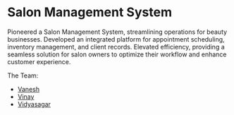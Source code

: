 # Salon Management System
Pioneered a Salon Management System, streamlining operations for beauty businesses. Developed an integrated platform for appointment scheduling, inventory management, and client records. Elevated efficiency, providing a seamless solution for salon owners to optimize their workflow and enhance customer experience.

The Team:
- [Vanesh](https://github.com/vanesh37/)
- [Vinay](https://github.com/vinay-s36/)
- [Vidyasagar](https://github.com/tmsagarofficial/)
